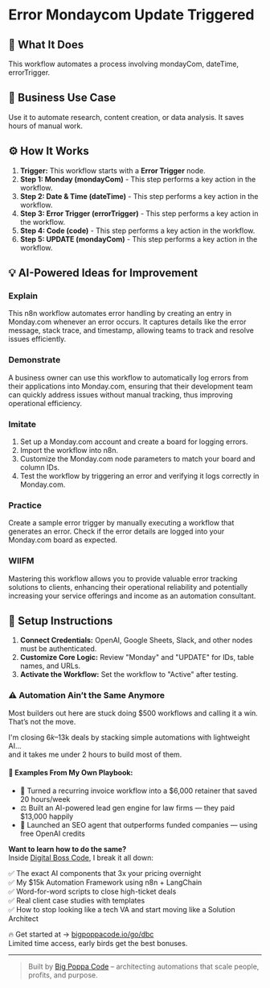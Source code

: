 # Error Mondaycom Update Triggered

## 🚀 What It Does
This workflow automates a process involving mondayCom, dateTime, errorTrigger.

## 💼 Business Use Case
Use it to automate research, content creation, or data analysis. It saves hours of manual work.

## ⚙️ How It Works
1.  **Trigger:** This workflow starts with a **Error Trigger** node.
2. **Step 1: Monday (mondayCom)** - This step performs a key action in the workflow.
3. **Step 2: Date & Time (dateTime)** - This step performs a key action in the workflow.
4. **Step 3: Error Trigger (errorTrigger)** - This step performs a key action in the workflow.
5. **Step 4: Code (code)** - This step performs a key action in the workflow.
6. **Step 5: UPDATE (mondayCom)** - This step performs a key action in the workflow.

## 💡 AI-Powered Ideas for Improvement
### Explain
This n8n workflow automates error handling by creating an entry in Monday.com whenever an error occurs. It captures details like the error message, stack trace, and timestamp, allowing teams to track and resolve issues efficiently.

### Demonstrate
A business owner can use this workflow to automatically log errors from their applications into Monday.com, ensuring that their development team can quickly address issues without manual tracking, thus improving operational efficiency.

### Imitate
1. Set up a Monday.com account and create a board for logging errors.
2. Import the workflow into n8n.
3. Customize the Monday.com node parameters to match your board and column IDs.
4. Test the workflow by triggering an error and verifying it logs correctly in Monday.com.

### Practice
Create a sample error trigger by manually executing a workflow that generates an error. Check if the error details are logged into your Monday.com board as expected.

### WIIFM
Mastering this workflow allows you to provide valuable error tracking solutions to clients, enhancing their operational reliability and potentially increasing your service offerings and income as an automation consultant.

## 🔧 Setup Instructions
1. **Connect Credentials:** OpenAI, Google Sheets, Slack, and other nodes must be authenticated.
2. **Customize Core Logic:** Review "Monday" and "UPDATE" for IDs, table names, and URLs.
3. **Activate the Workflow:** Set the workflow to "Active" after testing.

### ⚠️ Automation Ain’t the Same Anymore

Most builders out here are stuck doing $500 workflows and calling it a win.  
That’s not the move.  

I'm closing $6k–$13k deals by stacking simple automations with lightweight AI...  
and it takes me under 2 hours to build most of them.

#### 🧠 Examples From My Own Playbook:
- 🔁 Turned a recurring invoice workflow into a $6,000 retainer that saved 20 hours/week  
- ⚖️ Built an AI-powered lead gen engine for law firms — they paid $13,000 happily  
- 🚀 Launched an SEO agent that outperforms funded companies — using free OpenAI credits  

**Want to learn how to do the same?**  
Inside [Digital Boss Code](https://bigpoppacode.io/go/dbc), I break it all down:

✅ The exact AI components that 3x your pricing overnight  
✅ My $15k Automation Framework using n8n + LangChain  
✅ Word-for-word scripts to close high-ticket deals  
✅ Real client case studies with templates  
✅ How to stop looking like a tech VA and start moving like a Solution Architect  

🔥 Get started at → [bigpoppacode.io/go/dbc](https://bigpoppacode.io/go/dbc)  
Limited time access, early birds get the best bonuses.

---
> Built by [Big Poppa Code](https://bigpoppacode.io) – architecting automations that scale people, profits, and purpose.
